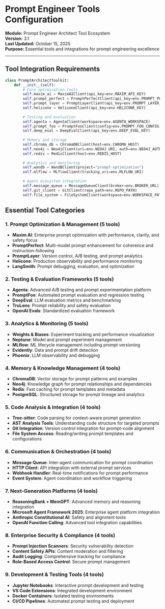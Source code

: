 # Prompt Engineer Tools Configuration

**Module:** Prompt Engineer Architect Tool Ecosystem  
**Version:** 3.1  
**Last Updated:** October 15, 2025  
**Purpose:** Essential tools and integrations for prompt engineering excellence

---

## Tool Integration Requirements

```python
class PromptArchitectToolkit:
    def __init__(self):
        # Core optimization tools
        self.maxim_ai = MaximAIClient(api_key=env.MAXIM_API_KEY)
        self.prompt_perfect = PromptPerfectClient(api_key=env.PROMPT_PERFECT_KEY)
        self.prompt_layer = PromptLayerClient(api_key=env.PROMPT_LAYER_KEY)
        self.helicone = HeliconeClient(api_key=env.HELICONE_KEY)
        
        # Testing and evaluation
        self.agenta = AgentaClient(workspace=env.AGENTA_WORKSPACE)
        self.prompt_foo = PromptFooClient(config=env.PROMPT_FOO_CONFIG)
        self.deep_eval = DeepEvalClient(api_key=env.DEEP_EVAL_KEY)
        
        # Memory and storage
        self.chroma_db = ChromaDBClient(host=env.CHROMA_HOST)
        self.neo4j = Neo4jClient(uri=env.NEO4J_URI, auth=env.NEO4J_AUTH)
        self.redis = RedisClient(host=env.REDIS_HOST)
        
        # Analytics and monitoring
        self.wandb = WandBClient(project="prompt-optimization")
        self.mlflow = MLflowClient(tracking_uri=env.MLFLOW_URI)
        
        # Agent ecosystem integration
        self.message_queue = MessageQueueClient(broker=env.BROKER_URL)
        self.git_client = GitClient(repo_path=env.REPO_PATH)
        self.file_system = FileSystemClient(workspace=env.WORKSPACE_PATH)
```

## Essential Tool Categories

### 1. Prompt Optimization & Management (5 tools)
- **Maxim AI**: Enterprise prompt optimization with performance, clarity, and safety focus
- **PromptPerfect**: Multi-model prompt enhancement for coherence and instruction-following
- **PromptLayer**: Version control, A/B testing, and prompt analytics
- **Helicone**: Production observability and performance monitoring
- **LangSmith**: Prompt debugging, evaluation, and optimization

### 2. Testing & Evaluation Frameworks (5 tools)
- **Agenta**: Advanced A/B testing and prompt experimentation platform
- **PromptFoo**: Automated prompt evaluation and regression testing
- **DeepEval**: LLM evaluation metrics and benchmarking
- **TruLens**: Prompt reliability and safety evaluation
- **OpenAI Evals**: Standardized evaluation framework

### 3. Analytics & Monitoring (5 tools)
- **Weights & Biases**: Experiment tracking and performance visualization
- **Neptune**: Model and prompt experiment management
- **MLflow**: ML lifecycle management including prompt versioning
- **Evidently**: Data and prompt drift detection
- **Phoenix**: LLM observability and debugging

### 4. Memory & Knowledge Management (4 tools)
- **ChromaDB**: Vector storage for prompt patterns and examples
- **Neo4j**: Knowledge graph for prompt relationships and dependencies
- **Redis**: Fast caching for prompt templates and metadata
- **PostgreSQL**: Structured storage for prompt lineage and analytics

### 5. Code Analysis & Integration (4 tools)
- **Tree-sitter**: Code parsing for context-aware prompt generation
- **AST Analysis Tools**: Understanding code structure for targeted prompts
- **Git Integration**: Version control integration for prompt-code alignment
- **File System Access**: Reading/writing prompt templates and configurations

### 6. Communication & Orchestration (4 tools)
- **Message Queue**: Inter-agent communication for prompt coordination
- **HTTP Client**: API integration with external prompt services
- **Webhook Handler**: Real-time notifications for prompt performance
- **Event System**: Agent coordination and workflow triggering

### 7. Next-Generation Platforms (4 tools)
- **ReasoningBank + MemGPT**: Advanced memory and reasoning integration
- **Microsoft Agent Framework 2025**: Enterprise agent platform integration
- **Anthropic Constitutional AI**: Safety and alignment tools
- **OpenAI Function Calling**: Advanced tool integration capabilities

### 8. Enterprise Security & Compliance (4 tools)
- **Prompt Injection Scanners**: Security vulnerability detection
- **Content Safety APIs**: Content moderation and filtering
- **Audit Logging**: Comprehensive tracking for compliance
- **Role-Based Access Control**: Secure prompt management

### 9. Development & Testing Tools (4 tools)
- **Jupyter Notebooks**: Interactive prompt development and testing
- **VS Code Extensions**: Integrated development environment
- **Docker Containers**: Isolated testing environments
- **CI/CD Pipelines**: Automated prompt testing and deployment